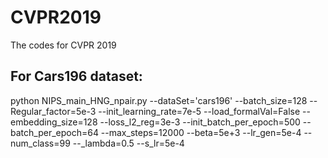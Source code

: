 # CVPR2019
The codes for CVPR 2019
## For Cars196 dataset:

python NIPS_main_HNG_npair.py --dataSet='cars196' --batch_size=128 --Regular_factor=5e-3 --init_learning_rate=7e-5 --load_formalVal=False --embedding_size=128 --loss_l2_reg=3e-3 --init_batch_per_epoch=500 --batch_per_epoch=64 --max_steps=12000 --beta=5e+3 --lr_gen=5e-4 --num_class=99 --_lambda=0.5 --s_lr=5e-4

